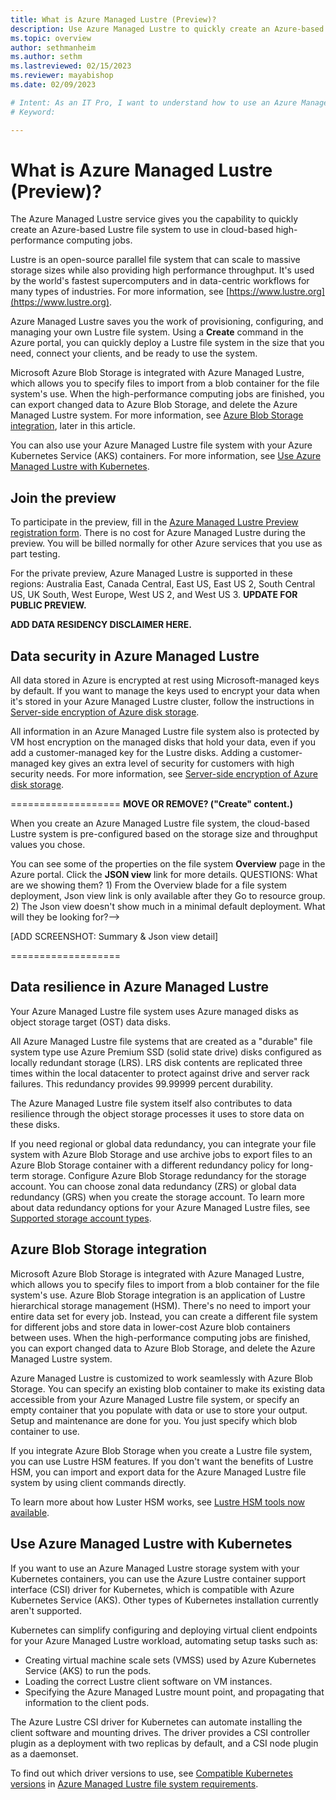 ```yaml
---
title: What is Azure Managed Lustre (Preview)?
description: Use Azure Managed Lustre to quickly create an Azure-based Lustre file system to use in cloud-based high-performance computing jobs.
ms.topic: overview
author: sethmanheim
ms.author: sethm 
ms.lastreviewed: 02/15/2023
ms.reviewer: mayabishop
ms.date: 02/09/2023

# Intent: As an IT Pro, I want to understand how to use an Azure Managed Lustre file system xxx.
# Keyword: 

---
```

# What is Azure Managed Lustre (Preview)?

The Azure Managed Lustre service gives you the capability to quickly create an Azure-based Lustre file system to use in cloud-based high-performance computing jobs.

Lustre is an open-source parallel file system that can scale to massive storage sizes while also providing high performance throughput. It's used by the world's fastest supercomputers and in data-centric workflows for many types of industries. For more information, see [https://www.lustre.org](https://www.lustre.org).

Azure Managed Lustre saves you the work of provisioning, configuring, and managing your own Lustre file system. Using a **Create** command in the Azure portal, you can quickly deploy a Lustre file system in the size that you need, connect your clients, and be ready to use the system.

Microsoft Azure Blob Storage is integrated with Azure Managed Lustre, which allows you to specify files to import from a blob container for the file system's use. When the high-performance computing jobs are finished, you can export changed data to Azure Blob Storage, and delete the Azure Managed Lustre system. For more information, see [Azure Blob Storage integration](#azure-blob-storage-integration), later in this article.

You can also use your Azure Managed Lustre file system with your Azure Kubernetes Service (AKS) containers. For more information, see [Use Azure Managed Lustre with Kubernetes](#use-azure-managed-lustre-with-kubernetes).

## Join the preview

To participate in the preview, fill in the [Azure Managed Lustre Preview registration form](https://forms.office.com/r/vMW3ZGAyk0). There is no cost for Azure Managed Lustre during the preview. You will be billed normally for other Azure services that you use as part testing.<!--Form will be available on 02/22.-->

For the private preview, Azure Managed Lustre is supported in these regions: Australia East, Canada Central, East US, East US 2, South Central US, UK South, West Europe, West US 2, and West US 3. **UPDATE FOR PUBLIC PREVIEW.**

**ADD DATA RESIDENCY DISCLAIMER HERE.** <!--Instructions at https://dev.azure.com/msazure/AzureWiki/_wiki/wikis/AzureWiki.wiki/141823/Update-Product-Documentation-(ACOM)-with-Data-Residency-Disclaimers. Please provide specifics.-->

## Data security in Azure Managed Lustre

All data stored in Azure is encrypted at rest using Microsoft-managed keys by default. If you want to manage the keys used to encrypt your data when it's stored in your Azure Managed Lustre cluster, follow the instructions in [Server-side encryption of Azure disk storage](/azure/virtual-machines/disk-encryption).

All information in an Azure Managed Lustre file system also is protected by VM host encryption on the managed disks that hold your data, even if you add a customer-managed key for the Lustre disks. Adding a customer-managed key gives an extra level of security for customers with high security needs. For more information, see [Server-side encryption of Azure disk storage](/azure/virtual-machines/disk-encryption).

===================
**MOVE OR REMOVE? ("Create" content.)**

When you create an Azure Managed Lustre file system, the cloud-based Lustre system is pre-configured based on the storage size and throughput values you chose.

You can see some of the properties on the file system **Overview** page in the Azure portal. Click the **JSON view** link for more details.
QUESTIONS: What are we showing them? 1) From the Overview blade for a file system deployment, Json view link is only available after they Go to resource group. 2) The Json view doesn't show much in a minimal default deployment. What will they be looking for?-->

[ADD SCREENSHOT: Summary & Json view detail]

===================

## Data resilience in Azure Managed Lustre

Your Azure Managed Lustre file system uses Azure managed disks as object storage target (OST) data disks.

All Azure Managed Lustre file systems that are created as a "durable" file system type use Azure Premium SSD (solid state drive) disks configured as locally redundant storage (LRS). LRS disk contents are replicated three times within the local datacenter to protect against drive and server rack failures. This redundancy provides 99.99999 percent durability.<!--Do we provide this type of statistical assurance in Learning content? Better to link to another source for this?-->

The Azure Managed Lustre file system itself also contributes to data resilience through the object storage processes it uses to store data on these disks.

If you need regional or global data redundancy, you can integrate your file system with Azure Blob Storage and use archive jobs to export files to an Azure Blob Storage container with a different redundancy policy for long-term storage. Configure Azure Blob Storage redundancy for the storage account. You can choose zonal data redundancy (ZRS) or global data redundancy (GRS) when you create the storage account. To learn more about data redundancy options for your Azure Managed Lustre files, see [Supported storage account types](amlfs-requirements.md#supported-storage-account-types).

## Azure Blob Storage integration

Microsoft Azure Blob Storage is integrated with Azure Managed Lustre, which allows you to specify files to import from a blob container for the file system's use. Azure Blob Storage integration is an application of Lustre hierarchical storage management (HSM). There's no need to import your entire data set for every job. Instead, you can create a different file system for different jobs and store data in lower-cost Azure blob containers between uses. When the high-performance computing jobs are finished, you can export changed data to Azure Blob Storage, and delete the Azure Managed Lustre system.

Azure Managed Lustre is customized to work seamlessly with Azure Blob Storage. You can specify an existing blob container to make its existing data accessible from your Azure Managed Lustre file system, or specify an empty container that you populate with data or use to store your output. Setup and maintenance are done for you. You just specify which blob container to use.

If you integrate Azure Blob Storage when you create a Lustre file system, you can use Lustre HSM features. If you don't want the benefits of Lustre HSM, you can import and export data for the Azure Managed Lustre file system by using client commands directly.

To learn more about how Luster HSM works, see [Lustre HSM tools now available](/updates/lustre-hsm-tools-now-available-to-import-from-or-export-to-azure-storage/).<!--This Azure site links to the specification.-->

## Use Azure Managed Lustre with Kubernetes

If you want to use an Azure Managed Lustre storage system with your Kubernetes containers, you can use the Azure Lustre container support interface (CSI) driver for Kubernetes, which is compatible with Azure Kubernetes Service (AKS). Other types of Kubernetes installation currently aren't supported.

Kubernetes can simplify configuring and deploying virtual client endpoints for your Azure Managed Lustre workload, automating setup tasks such as:

* Creating virtual machine scale sets (VMSS) used by Azure Kubernetes Service (AKS) to run the pods.
* Loading the correct Lustre client software on VM instances.
* Specifying the Azure Managed Lustre mount point, and propagating that information to the client pods.

The Azure Lustre CSI driver for Kubernetes can automate installing the client software and mounting drives. The driver provides a CSI controller plugin<!--Verify spelling of plugin name.--> as a deployment with two replicas by default, and a CSI node plugin<!--Verify spelling of plugin name.--> as a daemonset.

To find out which driver versions to use, see [Compatible Kubernetes versions](amlfs-requirements.md#compatible-kubernetes-versions) in [Azure Managed Lustre file system requirements](amlfs-requirements.md).